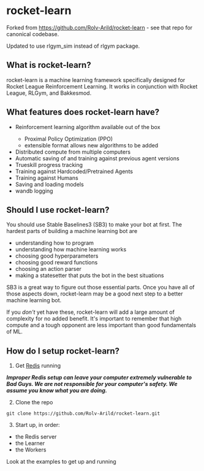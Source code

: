 # rocket-learn

Forked from https://github.com/Rolv-Arild/rocket-learn - see that repo for canonical codebase. 

Updated to use rlgym_sim instead of rlgym package. 

## What is rocket-learn?

rocket-learn is a machine learning framework specifically designed for Rocket League Reinforcement Learning. 
It works in conjunction with Rocket League, RLGym, and Bakkesmod.

## What features does rocket-learn have?

<ul>
<li>Reinforcement learning algorithm available out of the box</li>
  <ul>
    <li>Proximal Policy Optimization (PPO)</li>
    <li>extensible format allows new algorithms to be added</li>
  </ul>
<li>Distributed compute from multiple computers</li>
<li>Automatic saving of and training against previous agent versions</li>
<li>Trueskill progress tracking</li>
<li>Training against Hardcoded/Pretrained Agents</li>
<li>Training against Humans</li>
<li>Saving and loading models</li>
<li>wandb logging</li>
</ul>


## Should I use rocket-learn?

You should use Stable Baselines3 (SB3) to make your bot at first. The hardest parts of building a 
machine learning bot are 

- understanding how to program
- understanding how machine learning works
- choosing good hyperparameters
- choosing good reward functions
- choosing an action parser
- making a statesetter that puts the bot in the best situations

SB3 is a great way to figure out those essential parts. Once you have all of those aspects down, rocket-learn
may be a good next step to a better machine learning bot. 

If you *don't* yet have these, rocket-learn will add a large amount of complexity for no added benefit. It's 
important to remember that high compute and a tough opponent are less important than good fundamentals of ML.

## How do I setup rocket-learn?

1) Get [Redis](https://docs.servicestack.net/install-redis-windows) running 

*__Improper Redis setup can leave your computer extremely vulnerable to Bad Guys. 
We are not responsible for your computer's safety. We assume you know what you are doing.__*

2) Clone the repo

```
git clone https://github.com/Rolv-Arild/rocket-learn.git
```

3) Start up, in order:

- the Redis server
- the Learner
- the Workers

Look at the examples to get up and running

